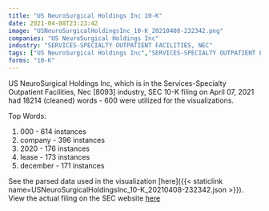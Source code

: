 ```yaml
---
title: "US NeuroSurgical Holdings Inc 10-K"
date: 2021-04-08T23:23:42
image: "USNeuroSurgicalHoldingsInc_10-K_20210408-232342.png"
companies: "US NeuroSurgical Holdings Inc"
industry: "SERVICES-SPECIALTY OUTPATIENT FACILITIES, NEC"
tags: ["US NeuroSurgical Holdings Inc","SERVICES-SPECIALTY OUTPATIENT FACILITIES, NEC","04-07-2021","10-K"]
forms: "10-K"
---
```

US NeuroSurgical Holdings Inc, which is in the Services-Specialty Outpatient Facilities, Nec [8093] industry, SEC 10-K filing on April 07, 2021 had 18214 (cleaned) words - 600 were utilized for the visualizations.

Top Words:
1. 000 - 614 instances
2. company - 396 instances
3. 2020 - 176 instances
4. lease - 173 instances
5. december - 171 instances


See the parsed data used in the visualization [here]({{< staticlink name=USNeuroSurgicalHoldingsInc_10-K_20210408-232342.json >}}).  
View the actual filing on the SEC website [here](https://www.sec.gov/Archives/edgar/data/1089815/0001140361-21-011976.txt)